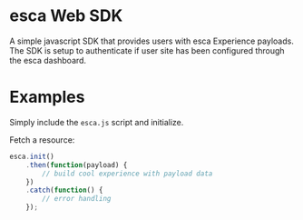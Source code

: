 # esca Web SDK

A simple javascript SDK that provides users with esca Experience payloads. The SDK is setup to authenticate if user site has been configured through the esca dashboard.

# Examples

Simply include the `esca.js` script and initialize. 

Fetch a resource:

```javascript
esca.init()
    .then(function(payload) {
        // build cool experience with payload data
    })
    .catch(function() {
        // error handling
    });
```